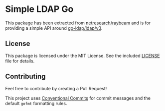 # Simple LDAP Go

This package has been extracted from [netresearch/raybeam](https://github.com/netresearch/raybeam) and is for providing a simple API around [go-ldap/ldap/v3](https://github.com/go-ldap/ldap).

## License

This package is licensed under the MIT License. See the included [LICENSE](LICENSE) file for details.

## Contributing

Feel free to contribute by creating a Pull Request!

This project uses [Conventional Commits](https://www.conventionalcommits.org/en/v1.0.0/) for commit messages and the default `gofmt` formatting rules.

